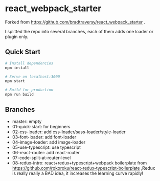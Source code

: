 # react_webpack_starter

Forked from https://github.com/bradtraversy/react_webpack_starter .

I splitted the repo into several branches, each of them adds one loader or plugin only.

## Quick Start

```bash
# Install dependencies
npm install

# Serve on localhost:3000
npm start

# Build for production
npm run build
```

## Branches

-   master: empty
-   01-quick-start: for beginners
-   02-css-loader: add css-loader/sass-loader/style-loader
-   03-font-loader: add font-loader
-   04-image-loader: add image-loader
-   05-use-typescript: use typescript
-   06-react-router: add react-router
-   07-code-split-at-router-level
-   08-redux-intro: react+redux+typescript+webpack boilerplate from https://github.com/rokoroku/react-redux-typescript-boilerplate ,Redux is really really a BAD idea, it increases the learning curve rapidly!
